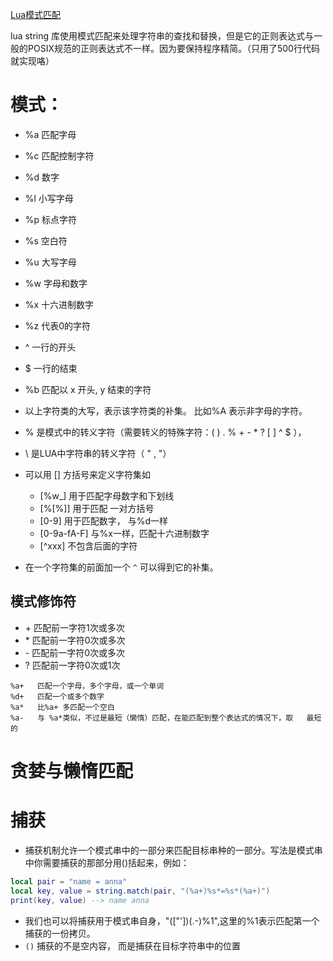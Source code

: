 [Lua模式匹配](http://www.cnblogs.com/whiteyun/archive/2009/09/02/1541043.html)

lua string 库使用模式匹配来处理字符串的查找和替换，但是它的正则表达式与一般的POSIX规范的正则表达式不一样。因为要保持程序精简。（只用了500行代码就实现咯）



# 模式：
+ %a                 匹配字母
+ %c                  匹配控制字符
+ %d                 数字
+ %l                  小写字母
+ %p                 标点字符
+ %s                    空白符
+ %u                  大写字母
+ %w                 字母和数字
+ %x                     十六进制数字
+ %z                    代表0的字符
+ ^  一行的开头
+ $  一行的结束
+ %b<x><y> 匹配以 x 开头, y 结束的字符

+ 以上字符类的大写，表示该字符类的补集。 比如%A 表示非字母的字符。
+ % 是模式中的转义字符（需要转义的特殊字符：( ) . % + - * ? [ ] ^ $ ）， 
+ \ 是LUA中字符串的转义字符（ " , "）

+ 可以用 [] 方括号来定义字符集如 
    - [%w_]   用于匹配字母数字和下划线
    - [%[%]]  用于匹配 一对方括号
    - [0-9]    用于匹配数字， 与%d一样
    - [0-9a-fA-F]  与%x一样，匹配十六进制数字
    - [^xxx] 不包含后面的字符
+ 在一个字符集的前面加一个 `^` 可以得到它的补集。

## 模式修饰符
+ \+ 匹配前一字符1次或多次
+ \* 匹配前一字符0次或多次
+ \- 匹配前一字符0次或多次
+ \? 匹配前一字符0次或1次

```
%a+   匹配一个字母，多个字母，或一个单词
%d+   匹配一个或多个数字
%a*   比%a+ 多匹配一个空白
%a-   与 %a*类似，不过是最短（懒惰）匹配，在能匹配到整个表达式的情况下，取   最短的
```

# 贪婪与懒惰匹配 

# 捕获
+ 捕获机制允许一个模式串中的一部分来匹配目标串种的一部分。写法是模式串中你需要捕获的那部分用()括起来，例如：
```lua
local pair = "name = anna"
local key, value = string.match(pair, "(%a+)%s*=%s*(%a+)")
print(key, value) --> name anna
```

+ 我们也可以将捕获用于模式串自身，"([\"'])(.-)%1",这里的%1表示匹配第一个捕获的一份拷贝。
+ `()` 捕获的不是空内容， 而是捕获在目标字符串中的位置

